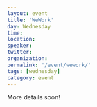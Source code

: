 ```yaml
---
layout: event
title: 'WeWork'
day: Wednesday
time: 
location: 
speaker: 
twitter: 
organization: 
permalink: '/event/wework/'
tags: [wednesday]
category: event
---
```


More details soon!